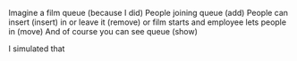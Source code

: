 Imagine a film queue (because I did)
People joining queue (add)
People can insert (insert) in or leave it (remove)
or film starts and employee lets people in (move)
And of course you can see queue (show)

I simulated that